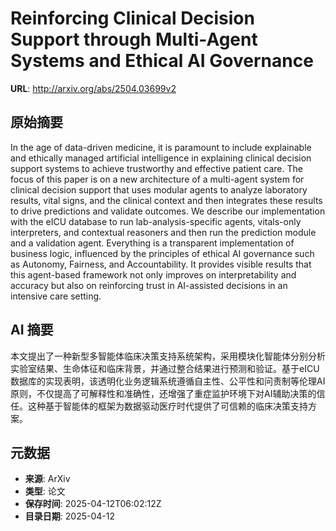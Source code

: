 # Reinforcing Clinical Decision Support through Multi-Agent Systems and Ethical AI Governance

**URL**: http://arxiv.org/abs/2504.03699v2

## 原始摘要

In the age of data-driven medicine, it is paramount to include explainable
and ethically managed artificial intelligence in explaining clinical decision
support systems to achieve trustworthy and effective patient care. The focus of
this paper is on a new architecture of a multi-agent system for clinical
decision support that uses modular agents to analyze laboratory results, vital
signs, and the clinical context and then integrates these results to drive
predictions and validate outcomes. We describe our implementation with the eICU
database to run lab-analysis-specific agents, vitals-only interpreters, and
contextual reasoners and then run the prediction module and a validation agent.
Everything is a transparent implementation of business logic, influenced by the
principles of ethical AI governance such as Autonomy, Fairness, and
Accountability. It provides visible results that this agent-based framework not
only improves on interpretability and accuracy but also on reinforcing trust in
AI-assisted decisions in an intensive care setting.


## AI 摘要

本文提出了一种新型多智能体临床决策支持系统架构，采用模块化智能体分别分析实验室结果、生命体征和临床背景，并通过整合结果进行预测和验证。基于eICU数据库的实现表明，该透明化业务逻辑系统遵循自主性、公平性和问责制等伦理AI原则，不仅提高了可解释性和准确性，还增强了重症监护环境下对AI辅助决策的信任。这种基于智能体的框架为数据驱动医疗时代提供了可信赖的临床决策支持方案。

## 元数据

- **来源**: ArXiv
- **类型**: 论文
- **保存时间**: 2025-04-12T06:02:12Z
- **目录日期**: 2025-04-12
